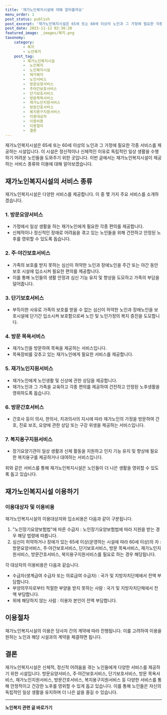 ```yaml
---
title: '재가노인복지시설에 대해 알아볼까요'
menu_order: 1
post_status: publish
post_excerpt: '재가노인복지시설은 65세 또는 60세 이상의 노인과 그 가정에 필요한 각종 서비스를 제공하는 시설입니다. 이 시설은 정신적이나 신체적인 이유로 독립적인 일상 생활을 수행하기 어려운 노인들을 도와주기 위한 곳입니다. 이번 글에서는 재가노인복지시설이 제공하는 서비스 종류와 이용에 대해 알아보겠습니다.'
post_date: 2023-11-12 02:30:20
featured_image: _images/복지.png
taxonomy:
    category:
        - 복지
        - 노인복지
    post_tag:
        - 재가노인복지시설
        -  노인복지
        -  노인복지시설
        -  재가복지
        -  노인서비스
        -  방문요양서비스
        -  주야간보호서비스
        -  단기보호서비스
        -  방문목욕서비스
        -  재가노인지원서비스
        -  방문간호서비스
        -  복지용구지원서비스
        -  이용대상자
        -  이용비용
        -  이용절차
        -  결론
---
```



재가노인복지시설은 65세 또는 60세 이상의 노인과 그 가정에 필요한 각종 서비스를 제공하는 시설입니다. 이 시설은 정신적이나 신체적인 이유로 독립적인 일상 생활을 수행하기 어려운 노인들을 도와주기 위한 곳입니다. 이번 글에서는 재가노인복지시설이 제공하는 서비스 종류와 이용에 대해 알아보겠습니다.

## 재가노인복지시설의 서비스 종류

재가노인복지시설은 다양한 서비스를 제공합니다. 이 중 몇 가지 주요 서비스를 소개하겠습니다.

### 1. 방문요양서비스

- 가정에서 일상 생활을 하는 재가노인에게 필요한 각종 편의를 제공합니다.
- 신체적이나 정신적인 장애로 어려움을 겪고 있는 노인들을 위해 건전하고 안정된 노후를 영위할 수 있도록 돕습니다.

### 2. 주·야간보호서비스

- 가족의 보호를 받지 못하는 심신이 허약한 노인과 장애노인을 주간 또는 야간 동안 보호 시설에 입소시켜 필요한 편의를 제공합니다.
- 이를 통해 노인들의 생활 안정과 심신 기능 유지 및 향상을 도모하고 가족의 부담을 덜어줍니다.

### 3. 단기보호서비스

- 부득이한 사유로 가족의 보호를 받을 수 없는 심신이 허약한 노인과 장애노인을 보호시설에 단기간 입소시켜 보호함으로써 노인 및 노인가정의 복지 증진을 도모합니다.

### 4. 방문 목욕서비스

- 재가노인을 방문하여 목욕을 제공하는 서비스입니다.
- 목욕장비를 갖추고 있는 재가노인에게 필요한 서비스를 제공합니다.

### 5. 재가노인지원서비스

- 재가노인에게 노인생활 및 신상에 관한 상담을 제공합니다.
- 재가노인과 그 가족을 교육하고 각종 편의를 제공하여 건전하고 안정된 노후생활을 영위하도록 돕습니다.

### 6. 방문간호서비스

- 간호사 등이 의사, 한의사, 치과의사의 지시에 따라 재가노인의 가정을 방문하여 간호, 진료 보조, 요양에 관한 상담 또는 구강 위생을 제공하는 서비스입니다.

### 7. 복지용구지원서비스

- 장기요양기관이 일상 생활과 신체 활동을 지원하고 인지 기능 유지 및 향상에 필요한 복지용구를 제공하거나 대여하는 서비스입니다.

위와 같은 서비스를 통해 재가노인복지시설은 노인들이 더 나은 생활을 영위할 수 있도록 돕고 있습니다.

## 재가노인복지시설 이용하기

### 이용대상자 및 이용비용

재가노인복지시설의 이용대상자와 입소비용은 다음과 같이 구분됩니다.

1. "노인장기요양보험법"에 따른 수급자 : 노인장기요양보험법에 따라 지원을 받는 경우 해당 법령에 따릅니다.
2. 심신이 허약하거나 장애가 있는 65세 이상(운영하는 시설에 따라 60세 이상)의 자 : 방문요양서비스, 주·야간보호서비스, 단기보호서비스, 방문 목욕서비스, 재가노인지원서비스, 방문간호서비스, 복지용구지원서비스를 필요로 하는 경우 해당됩니다.

각 대상자의 이용비용은 다음과 같습니다.

- 수급자(생계급여 수급자 또는 의료급여 수급자) : 국가 및 지방자치단체에서 전액 부담합니다.
- 부양의무자로부터 적절한 부양을 받지 못하는 사람 : 국가 및 지방자치단체에서 전액 부담합니다.
- 위에 해당하지 않는 사람 : 이용자 본인이 전액 부담합니다.

## 이용절차

재가노인복지시설의 이용은 당사자 간의 계약에 따라 진행됩니다. 이를 고려하여 이용을 원하는 노인과 해당 시설과의 계약을 체결하면 됩니다.

## 결론

재가노인복지시설은 신체적, 정신적 어려움을 겪는 노인들에게 다양한 서비스를 제공하기 위한 시설입니다. 방문요양서비스, 주·야간보호서비스, 단기보호서비스, 방문 목욕서비스, 재가노인지원서비스, 방문간호서비스, 복지용구지원서비스 등 다양한 서비스를 통해 안정적이고 건강한 노후를 영위할 수 있게 돕고 있습니다. 이를 통해 노인들은 자신의 독립적인 일상 생활을 유지하며 더 나은 삶을 즐길 수 있습니다.
<!-- wp:separator -->
<hr class="wp-block-separator has-alpha-channel-opacity"/>
<!-- /wp:separator -->

<!-- wp:group {"backgroundColor":"base","layout":{"type":"constrained"}} -->
<div class="wp-block-group has-base-background-color has-background"><!-- wp:paragraph {"align":"center","fontSize":"medium"} -->
<p class="has-text-align-center has-large-font-size"><strong>노인복지 관련 글 바로가기</strong></p>
<!-- /wp:paragraph -->


<!-- wp:latest-posts
{"categories":[{"id":15998,"count":19,"description":"","link":"https://uknowlaw.com/category/%eb%85%b8%ec%9d%b8%eb%b3%b5%ec%a7%80/","name":"노인복지","slug":"노인복지","taxonomy":"category","parent":0,"meta":[],"_links":{"self":[{"href":"https://uknowlaw.com/wp-json/wp/v2/categories/15998"}],"collection":[{"href":"https://uknowlaw.com/wp-json/wp/v2/categories"}],"about":[{"href":"https://uknowlaw.com/wp-json/wp/v2/taxonomies/category"}],"wp:post_type":[{"href":"https://uknowlaw.com/wp-json/wp/v2/posts?categories=15998"}],"curies":[{"name":"wp","href":"https://api.w.org/{rel}","templated":true}]}}],"postsToShow":100,"excerptLength":28,"postLayout":"grid","columns":2,"featuredImageAlign":"left","featuredImageSizeSlug":"large","fontSize":"small"} /--></div>
<!-- /wp:group -->